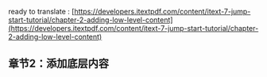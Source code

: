ready to translate : [https://developers.itextpdf.com/content/itext-7-jump-start-tutorial/chapter-2-adding-low-level-content](https://developers.itextpdf.com/content/itext-7-jump-start-tutorial/chapter-2-adding-low-level-content)
## 章节2：添加底层内容